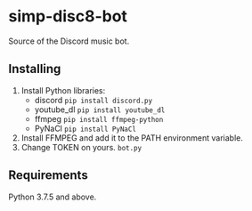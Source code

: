 # simp-disc8-bot
Source of the Discord music bot.

## Installing
1. Install Python libraries:
	- discord 
		`pip install discord.py`
	- youtube_dl
		`pip install youtube_dl`
	- ffmpeg
		`pip install ffmpeg-python`
	- PyNaCl
		`pip install PyNaCl`
2. Install FFMPEG and add it to the PATH environment variable.
3. Change TOKEN on yours. `bot.py` 

## Requirements
Python 3.7.5 and above.